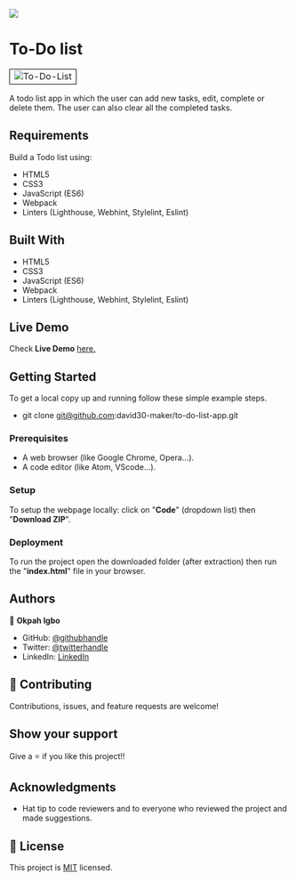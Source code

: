 ![](https://img.shields.io/badge/Microverse-blueviolet)

# To-Do list

<table>
  <td style="border: 1px solid black;"><img src="src/ss-todo-list.png" alt="To-Do-List" /></td>
  </table>

A todo list app in which the user can add new tasks, edit, complete or delete them. The user can also clear all the completed tasks.

## Requirements

Build a Todo list using:

- HTML5
- CSS3
- JavaScript (ES6)
- Webpack
- Linters (Lighthouse, Webhint, Stylelint, Eslint)

## Built With

- HTML5
- CSS3
- JavaScript (ES6)
- Webpack
- Linters (Lighthouse, Webhint, Stylelint, Eslint)

## Live Demo

Check **Live Demo** [here.]()

## Getting Started

To get a local copy up and running follow these simple example steps.

- git clone git@github.com:david30-maker/to-do-list-app.git

### Prerequisites

- A web browser (like Google Chrome, Opera...).
- A code editor (like Atom, VScode...).

### Setup

To setup the webpage locally: click on "**Code**" (dropdown list) then "**Download ZIP**".

### Deployment

To run the project open the downloaded folder (after extraction) then run the "**index.html**" file in your browser.

## Authors

👤 **Okpah Igbo**

- GitHub: [@githubhandle](https://github.com/david30-maker)
- Twitter: [@twitterhandle](https://twitter.com/davidigbo)
- LinkedIn: [LinkedIn](https://linkedin.com/in/dvid-igbo-464196184/)

## 🤝 Contributing

Contributions, issues, and feature requests are welcome!

## Show your support

Give a ⭐️ if you like this project!!

## Acknowledgments

- Hat tip to code reviewers and to everyone who reviewed the project and made suggestions.

## 📝 License

This project is [MIT](./LICENSE) licensed.
